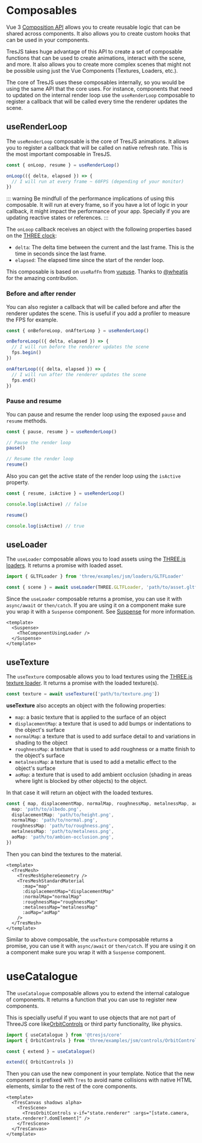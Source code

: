 # Composables

Vue 3 [Composition API](https://vuejs.org/guide/extras/composition-api-faq.html#what-is-composition-api) allows you to create reusable logic that can be shared across components. It also allows you to create custom hooks that can be used in your components.

TresJS takes huge advantage of this API to create a set of composable functions that can be used to create animations, interact with the scene, and more. It also allows you to create more complex scenes that might not be possible using just the Vue Components (Textures, Loaders, etc.).

The core of TresJS uses these composables internally, so you would be using the same API that the core uses. For instance, components that need to updated on the internal render loop use the `useRenderLoop` composable to register a callback that will be called every time the renderer updates the scene.

## useRenderLoop

The `useRenderLoop` composable is the core of TresJS animations. It allows you to register a callback that will be called on native refresh rate. This is the most important composable in TresJS.

```ts
const { onLoop, resume } = useRenderLoop()

onLoop(({ delta, elapsed }) => {
  // I will run at every frame ~ 60FPS (depending of your monitor)
})
```

::: warning
Be mindfull of the performance implications of using this composable. It will run at every frame, so if you have a lot of logic in your callback, it might impact the performance of your app. Specially if you are updating reactive states or references.
:::

The `onLoop` callback receives an object with the following properties based on the [THREE clock](https://threejs.org/docs/?q=clock#api/en/core/Clock):

- `delta`: The delta time between the current and the last frame. This is the time in seconds since the last frame.
- `elapsed`: The elapsed time since the start of the render loop.

This composable is based on `useRafFn` from [vueuse](https://vueuse.org/core/useRafFn/). Thanks to [@wheatjs](https://github.com/orgs/Tresjs/people/wheatjs) for the amazing contribution.

### Before and after render

You can also register a callback that will be called before and after the renderer updates the scene. This is useful if you add a profiler to measure the FPS for example.

```ts
const { onBeforeLoop, onAfterLoop } = useRenderLoop()

onBeforeLoop(({ delta, elapsed }) => {
  // I will run before the renderer updates the scene
  fps.begin()
})

onAfterLoop(({ delta, elapsed }) => {
  // I will run after the renderer updates the scene
  fps.end()
})
```

### Pause and resume

You can pause and resume the render loop using the exposed `pause` and `resume` methods.

```ts
const { pause, resume } = useRenderLoop()

// Pause the render loop
pause()

// Resume the render loop
resume()
```

Also you can get the active state of the render loop using the `isActive` property.

```ts
const { resume, isActive } = useRenderLoop()

console.log(isActive) // false

resume()

console.log(isActive) // true
```

## useLoader

The `useLoader` composable allows you to load assets using the [THREE.js loaders](https://threejs.org/docs/#manual/en/introduction/Loading-3D-models). It returns a promise with loaded asset.

```ts
import { GLTFLoader } from 'three/examples/jsm/loaders/GLTFLoader'

const { scene } = await useLoader(THREE.GLTFLoader, 'path/to/asset.gltf')
```

Since the `useLoader` composable returns a promise, you can use it with `async/await` or `then/catch`. If you are using it on a component make sure you wrap it with a `Suspense` component. See [Suspense](https://vuejs.org/guide/built-ins/suspense.html#suspense) for more information.

```vue
<template>
  <Suspense>
    <TheComponentUsingLoader />
  </Suspense>
</template>
```

## useTexture

The `useTexture` composable allows you to load textures using the [THREE.js texture loader](https://threejs.org/docs/#api/en/loaders/TextureLoader). It returns a promise with the loaded texture(s).

```ts
const texture = await useTexture(['path/to/texture.png'])
```

**useTexture** also accepts an object with the following properties:

- `map`: a basic texture that is applied to the surface of an object
- `displacementMap`: a texture that is used to add bumps or indentations to the object's surface
- `normalMap`: a texture that is used to add surface detail to and variations in shading to the object
- `roughnessMap`: a texture that is used to add roughness or a matte finish to the object's surface
- `metalnessMap`: a texture that is used to add a metallic effect to the object's surface
- `aoMap`: a texture that is used to add ambient occlusion (shading in areas where light is blocked by other objects) to the object.

In that case it will return an object with the loaded textures.

```ts
const { map, displacementMap, normalMap, roughnessMap, metalnessMap, aoMap } = await useTexture({
  map: 'path/to/albedo.png',
  displacementMap: 'path/to/height.png',
  normalMap: 'path/to/normal.png',
  roughnessMap: 'path/to/roughness.png',
  metalnessMap: 'path/to/metalness.png',
  aoMap: 'path/to/ambien-occlusion.png',
})
```

Then you can bind the textures to the material.

```vue
<template>
  <TresMesh>
    <TresMeshSphereGeometry />
    <TresMeshStandardMaterial
      :map="map"
      :displacementMap="displacementMap"
      :normalMap="normalMap"
      :roughnessMap="roughnessMap"
      :metalnessMap="metalnessMap"
      :aoMap="aoMap"
    />
  </TresMesh>
</template>
```

Similar to above composable, the `useTexture` composable returns a promise, you can use it with `async/await` or `then/catch`. If you are using it on a component make sure you wrap it with a `Suspense` component.

# useCatalogue

The `useCatalogue` composable allows you to extend the internal catalogue of components. It returns a function that you can use to register new components.

This is specially useful if you want to use objects that are not part of ThreeJS core like[OrbitControls](https://threejs.org/docs/#examples/en/controls/OrbitControls) or third party functionality, like physics.

```ts
import { useCatalogue } from '@tresjs/core'
import { OrbitControls } from 'three/examples/jsm/controls/OrbitControls'

const { extend } = useCatalogue()

extend({ OrbitControls })
```

Then you can use the new component in your template. Notice that the new component is prefixed with `Tres` to avoid name collisions with native HTML elements, similar to the rest of the core components.

```vue
<template>
  <TresCanvas shadows alpha>
    <TresScene>
      <TresOrbitControls v-if="state.renderer" :args="[state.camera, state.renderer?.domElement]" />
    </TresScene>
  </TresCanvas>
</template>
```
